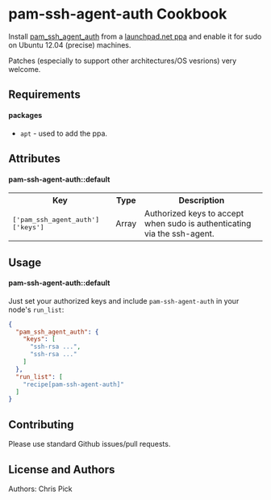 pam-ssh-agent-auth Cookbook
===========================
Install [pam_ssh_agent_auth](http://pamsshagentauth.sf.net/) from a [launchpad.net ppa](https://launchpad.net/~cpick/+archive/pam-ssh-agent-auth) and enable it for sudo on Ubuntu 12.04 (precise) machines.

Patches (especially to support other architectures/OS vesrions) very welcome.

Requirements
------------

#### packages
- `apt` - used to add the ppa.

Attributes
----------

#### pam-ssh-agent-auth::default
<table>
  <tr>
    <th>Key</th>
    <th>Type</th>
    <th>Description</th>
  </tr>
  <tr>
    <td><tt>['pam_ssh_agent_auth']['keys']</tt></td>
    <td>Array</td>
    <td>Authorized keys to accept when sudo is authenticating via the ssh-agent.</td>
  </tr>
</table>

Usage
-----
#### pam-ssh-agent-auth::default
Just set your authorized keys and include `pam-ssh-agent-auth` in your node's `run_list`:

```json
{
  "pam_ssh_agent_auth": {
    "keys": [
      "ssh-rsa ...",
      "ssh-rsa ..."
    ]
  },
  "run_list": [
    "recipe[pam-ssh-agent-auth]"
  ]
}
```

Contributing
------------
Please use standard Github issues/pull requests.

License and Authors
-------------------
Authors: Chris Pick
